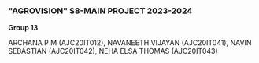 ### "AGROVISION" S8-MAIN PROJECT 2023-2024

**Group 13**

ARCHANA P M (AJC20IT012), NAVANEETH VIJAYAN (AJC20IT041), NAVIN SEBASTIAN (AJC20IT042), NEHA ELSA THOMAS (AJC20IT043)
